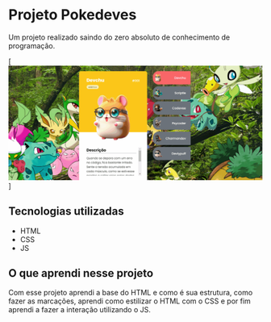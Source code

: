 # Projeto Pokedeves 
Um projeto realizado saindo do zero absoluto de conhecimento de programação.

[<img src="./src/imagens/imagem.gif" alt= "gif do funcionamento da seleção de personagens Pokedev">]

## Tecnologias utilizadas

- HTML
- CSS
- JS

## O que aprendi nesse projeto

Com esse projeto aprendi a base do HTML e como é sua estrutura, como fazer as marcações, aprendi como estilizar o HTML com o CSS e por fim aprendi a fazer a interação utilizando o JS.